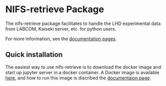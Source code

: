 NIFS-retrieve Package
======================

The nifs-retrieve package facilitates to handle the LHD experimental data from LABCOM, Kaiseki server, etc. for python users.

For more information, see the [documentation pages](https://nifs-software.github.io/nifs-retrieve/).


Quick installation
---
The easiest way to use nifs-retrieve is to download the docker image and start up jupyter server in a docker container.
A Docker image is available [here](https://hub.docker.com/r/koyom/nifs-retrieve), and how to run this image is discribed the
[documentaion page](https://nifs-software.github.io/nifs-retrieve/).
